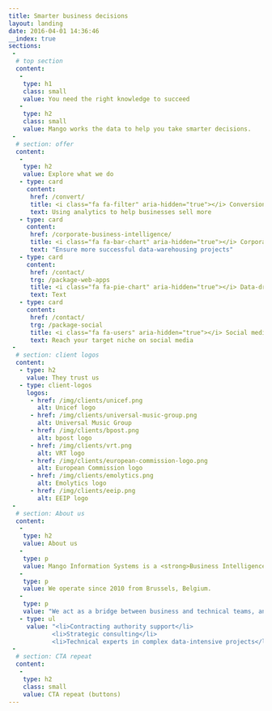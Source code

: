 ```yaml
---
title: Smarter business decisions
layout: landing
date: 2016-04-01 14:36:46
__index: true
sections:
 -
  # top section
  content:
   -
    type: h1
    class: small
    value: You need the right knowledge to succeed
   -
    type: h2
    class: small
    value: Mango works the data to help you take smarter decisions.
 -
  # section: offer
  content:
   -
    type: h2
    value: Explore what we do
   - type: card
     content:
      href: /convert/
      title: <i class="fa fa-filter" aria-hidden="true"></i> Conversion optimization
      text: Using analytics to help businesses sell more
   - type: card
     content:
      href: /corporate-business-intelligence/
      title: <i class="fa fa-bar-chart" aria-hidden="true"></i> Corporate Business Intelligence
      text: "Ensure more successful data-warehousing projects"
   - type: card
     content:
      href: /contact/
      trg: /package-web-apps
      title: <i class="fa fa-pie-chart" aria-hidden="true"></i> Data-driven web applications
      text: Text
   - type: card
     content:
      href: /contact/
      trg: /package-social
      title: <i class="fa fa-users" aria-hidden="true"></i> Social media audience Analytics
      text: Reach your target niche on social media
 -
  # section: client logos
  content:
   - type: h2
     value: They trust us
   - type: client-logos
     logos:
      - href: /img/clients/unicef.png
        alt: Unicef logo
      - href: /img/clients/universal-music-group.png
        alt: Universal Music Group
      - href: /img/clients/bpost.png
        alt: bpost logo
      - href: /img/clients/vrt.png
        alt: VRT logo
      - href: /img/clients/european-commission-logo.png
        alt: European Commission logo
      - href: /img/clients/emolytics.png
        alt: Emolytics logo
      - href: /img/clients/eeip.png
        alt: EEIP logo
 -
  # section: About us
  content:
   -
    type: h2
    value: About us
   -
    type: p
    value: Mango Information Systems is a <strong>Business Intelligence</strong> company helping organizations get <strong>more successful in the digital world</strong>.
   -
    type: p
    value: We operate since 2010 from Brussels, Belgium.
   -
    type: p
    value: "We act as a bridge between business and technical teams, and provide the following type of services:"
   - type: ul
     value: "<li>Contracting authority support</li>
			<li>Strategic consulting</li>
			<li>Technical experts in complex data-intensive projects</li>"
 -
  # section: CTA repeat
  content:
   -
    type: h2
    class: small
    value: CTA repeat (buttons)
---
```

